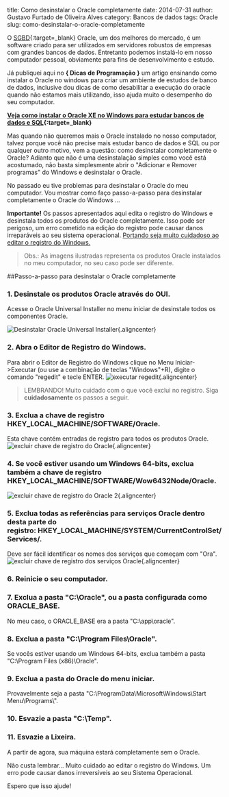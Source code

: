 title: Como desinstalar o Oracle completamente
date: 2014-07-31
author: Gustavo Furtado de Oliveira Alves
category: Bancos de dados
tags: Oracle
slug: como-desinstalar-o-oracle-completamente

O
[SGBD](http://www.dicasdeprogramacao.com.br/o-que-e-um-sgbd/ "O que é um SGBD?"){:target=\_blank}
Oracle, um dos melhores do mercado, é um software criado para ser
utilizados em servidores robustos de empresas com grandes bancos de
dados. Entretanto podemos instalá-lo em nosso computador pessoal,
obviamente para fins de desenvolvimento e estudo.

Já publiquei aqui no **{ Dicas de Programação }** um artigo ensinando
como instalar o Oracle no windows para criar um ambiente de estudos de
banco de dados, inclusive dou dicas de como desabilitar a execução do
oracle quando não estamos mais utilizando, isso ajuda muito o desempenho
do seu computador.

**[Veja como instalar o Oracle XE no Windows para estudar bancos de
dados e
SQL](http://www.dicasdeprogramacao.com.br/como-criar-um-ambiente-para-estudar-banco-de-dados-e-sql/ "Como criar um ambiente para estudar Banco de Dados e SQL"){:target=\_blank}**

Mas quando não queremos mais o Oracle instalado no nosso computador,
talvez porque você não precise mais estudar banco de dados e SQL ou por
qualquer outro motivo, vem a questão: como desinstalar completamente o
Oracle? Adianto que não é uma desinstalação simples como você está
acostumado, não basta simplesmente abrir o "Adicionar e Remover
programas" do Windows e desinstalar o Oracle.

No passado eu tive problemas para desinstalar o Oracle do meu
computador. Vou mostrar como faço passo-a-passo para desinstalar
completamente o Oracle do Windows ...

**Importante!** Os passos apresentados aqui edita o registro do Windows
e desinstala todos os produtos do Oracle completamente. Isso pode ser
perigoso, um erro cometido na edição do registro pode causar danos
irreparáveis ao seu sistema operacional. <span
style="text-decoration: underline;">Portando seja muito cuidadoso ao
editar o registro do Windows.</span>

> Obs.: As imagens ilustradas representa os produtos Oracle instalados
> no meu computador, no seu caso pode ser diferente.

##Passo-a-passo para desinstalar o Oracle completamente

### 1. Desinstale os produtos Oracle através do OUI.

Acesse o Oracle Universal Installer no menu iniciar de desinstale todos
os componentes Oracle.

![Desinstalar Oracle Universal
Installer](/images/como-desinstalar-o-oracle-completamente/Desinstalar-Oracle-Universal-Installer.png){.aligncenter}

### 2. Abra o Editor de Registro do Windows.

Para abrir o Editor de Registro do Windows clique no Menu
Iniciar-&gt;Executar (ou use a combinação de teclas "Windows"+R), digite
o comando "regedit" e tecle ENTER. ![executar
regedit](/images/como-desinstalar-o-oracle-completamente/executar-regedit.png){.aligncenter}

> LEMBRANDO! Muito cuidado com o que você exclui no registro. Siga
> **cuidadosamente** os passos a seguir.

### 3. Exclua a chave de registro HKEY\_LOCAL\_MACHINE/SOFTWARE/Oracle.

Esta chave contém entradas de registro para todos os produtos Oracle.
![excluir chave de registro do
Oracle](/images/como-desinstalar-o-oracle-completamente/excluir-chave-de-registro-do-Oracle.png){.aligncenter}

### 4. Se você estiver usando um Windows 64-bits, exclua também a chave de registro HKEY\_LOCAL\_MACHINE/SOFTWARE/Wow6432Node/Oracle.

![excluir chave de registro do Oracle
2](/images/como-desinstalar-o-oracle-completamente/excluir-chave-de-registro-do-Oracle-2.png){.aligncenter}

### 5. Exclua todas as referências para serviços Oracle dentro desta parte do registro: HKEY\_LOCAL\_MACHINE/SYSTEM/CurrentControlSet/Services/.

Deve ser fácil identificar os nomes dos serviços que começam com "Ora".
![excluir chave de registro dos serviços
Oracle](/images/como-desinstalar-o-oracle-completamente/excluir-chave-de-registro-dos-serviços-Oracle.png){.aligncenter}

### 6. Reinicie o seu computador.

### 7. Exclua a pasta "C:\\Oracle", ou a pasta configurada como ORACLE\_BASE.

No meu caso, o ORACLE\_BASE era a pasta "C:\\app\\oracle".

### 8. Exclua a pasta "C:\\Program Files\\Oracle".

Se vocês estiver usando um Windows 64-bits, exclua também a pasta
"C:\\Program Files (x86)\\Oracle".

### 9. Exclua a pasta do Oracle do menu iniciar.

Provavelmente seja a pasta "C:\\ProgramData\\Microsoft\\Windows\\Start
Menu\\Programs\\".

### 10. Esvazie a pasta "C:\\Temp".

### 11. Esvazie a Lixeira.

A partir de agora, sua máquina estará completamente sem o Oracle.

Não custa lembrar... Muito cuidado ao editar o registro do Windows. Um
erro pode causar danos irreversíveis ao seu Sistema Operacional.

Espero que isso ajude!
